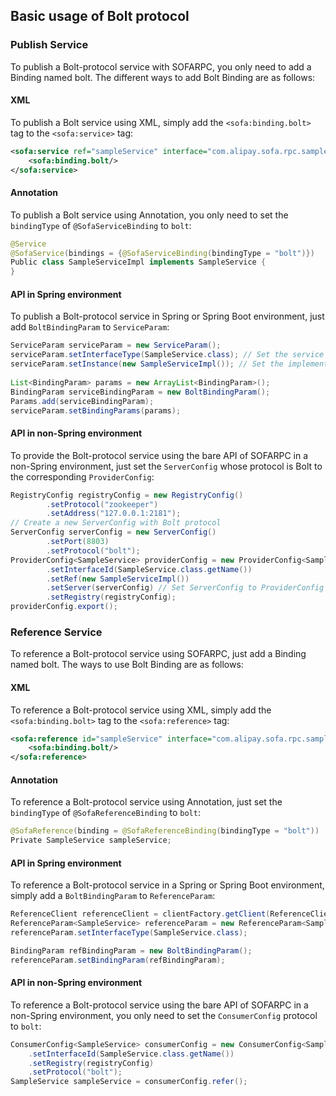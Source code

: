 ## Basic usage of Bolt protocol

### Publish Service

To publish a Bolt-protocol service with SOFARPC, you only need to add a Binding named bolt. The different ways to add Bolt Binding are as follows:

#### XML

To publish a Bolt service using XML, simply add the `<sofa:binding.bolt>` tag to the `<sofa:service>` tag:

```xml
<sofa:service ref="sampleService" interface="com.alipay.sofa.rpc.sample.SampleService">
    <sofa:binding.bolt/>
</sofa:service>
```

#### Annotation

To publish a Bolt service using Annotation, you only need to set the `bindingType` of `@SofaServiceBinding` to `bolt`:

```java
@Service
@SofaService(bindings = {@SofaServiceBinding(bindingType = "bolt")})
Public class SampleServiceImpl implements SampleService {
}
```

#### API in Spring environment 

To publish a Bolt-protocol service in Spring or Spring Boot environment, just add `BoltBindingParam` to `ServiceParam`:

```java
ServiceParam serviceParam = new ServiceParam();
serviceParam.setInterfaceType(SampleService.class); // Set the service interface
serviceParam.setInstance(new SampleServiceImpl()); // Set the implementation of the service interface
            
List<BindingParam> params = new ArrayList<BindingParam>();
BindingParam serviceBindingParam = new BoltBindingParam();
Params.add(serviceBindingParam);
serviceParam.setBindingParams(params);
```

#### API in non-Spring environment

To provide the Bolt-protocol service using the bare API of SOFARPC in a non-Spring environment, just set the `ServerConfig` whose protocol is Bolt to the corresponding `ProviderConfig`:

```java
RegistryConfig registryConfig = new RegistryConfig()
        .setProtocol("zookeeper")
        .setAddress("127.0.0.1:2181");
// Create a new ServerConfig with Bolt protocol
ServerConfig serverConfig = new ServerConfig()
        .setPort(8803)
        .setProtocol("bolt");
ProviderConfig<SampleService> providerConfig = new ProviderConfig<SampleService>()
        .setInterfaceId(SampleService.class.getName())
        .setRef(new SampleServiceImpl())
        .setServer(serverConfig) // Set ServerConfig to ProviderConfig to indicate that the protocol published by this service is Bolt.
        .setRegistry(registryConfig);
providerConfig.export();
```

### Reference Service

To reference a Bolt-protocol service using SOFARPC, just add a Binding named bolt. The ways to use Bolt Binding are as follows:

#### XML

To reference a Bolt-protocol service using XML, simply add the `<sofa:binding.bolt>` tag to the `<sofa:reference>` tag:

```xml
<sofa:reference id="sampleService" interface="com.alipay.sofa.rpc.sample.SampleService">
    <sofa:binding.bolt/>
</sofa:reference>
```

#### Annotation

To reference a Bolt-protocol service using Annotation, just set the `bindingType` of `@SofaReferenceBinding` to `bolt`:

```java
@SofaReference(binding = @SofaReferenceBinding(bindingType = "bolt"))
Private SampleService sampleService;
```

#### API in Spring environment 

To reference a Bolt-protocol service in a Spring or Spring Boot environment, simply add a `BoltBindingParam` to `ReferenceParam`:

```java
ReferenceClient referenceClient = clientFactory.getClient(ReferenceClient.class);
ReferenceParam<SampleService> referenceParam = new ReferenceParam<SampleService>();
referenceParam.setInterfaceType(SampleService.class);

BindingParam refBindingParam = new BoltBindingParam();
referenceParam.setBindingParam(refBindingParam);
```

#### API in non-Spring environment

To reference a Bolt-protocol service using the bare API of SOFARPC in a non-Spring environment, you only need to set the `ConsumerConfig` protocol to `bolt`:

```java
ConsumerConfig<SampleService> consumerConfig = new ConsumerConfig<SampleService>()
    .setInterfaceId(SampleService.class.getName())
    .setRegistry(registryConfig)
    .setProtocol("bolt");
SampleService sampleService = consumerConfig.refer();
```
